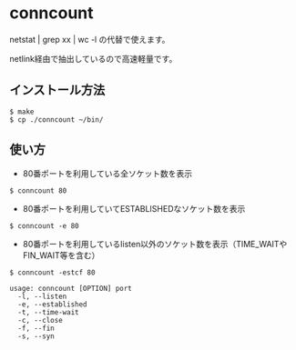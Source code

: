 # conncount

netstat | grep xx | wc -l の代替で使えます。

netlink経由で抽出しているので高速軽量です。


## インストール方法

```
$ make
$ cp ./conncount ~/bin/
```

## 使い方

- 80番ポートを利用している全ソケット数を表示
```
$ conncount 80
```

- 80番ポートを利用していてESTABLISHEDなソケット数を表示
```
$ conncount -e 80
```

- 80番ポートを利用しているlisten以外のソケット数を表示（TIME_WAITやFIN_WAIT等を含む）
```
$ conncount -estcf 80
```

```
usage: conncount [OPTION] port
  -l, --listen
  -e, --established
  -t, --time-wait
  -c, --close
  -f, --fin
  -s, --syn
```
